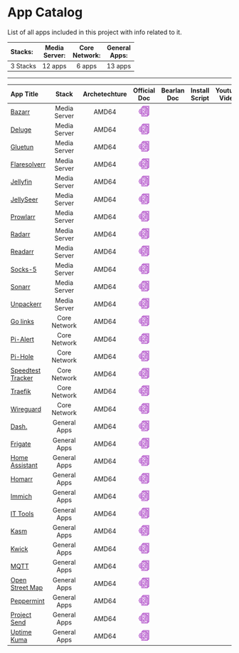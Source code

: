 # App Catalog

List of all apps included in this project with info related to it.

|**Stacks:**          |**Media<br>Server:**|**Core<br>Network:**|**General<br>Apps:**|
|:-------------------|:--------:|:--------:|:--------:|
| 3 Stacks | 12 apps | 6 apps | 13 apps |

---

|App Title|Stack|Archetechture|Official<br>Doc|Bearlan<br>Doc|Install Script|Youtube Video|
|:--------|:---:|:---:|:-------------:|:-------------:|:------------:|:-----------:|
|[Bazarr](https://www.bazarr.media/)|Media Server|AMD64| [![](build/images/docs_icon.png)](https://docs.linuxserver.io/images/docker-bazarr/) |  |  |  |
|[Deluge](https://dev.deluge-torrent.org/)|Media Server|AMD64| [![](build/images/docs_icon.png)](https://docs.linuxserver.io/images/docker-deluge/) |  |  |  |
|[Gluetun](https://github.com/qdm12/gluetun)|Media Server|AMD64| [![](build/images/docs_icon.png)](https://github.com/qdm12/gluetun/blob/master/README.md) |  |  |  |
|[Flaresolverr](https://github.com/FlareSolverr/FlareSolverr)|Media Server|AMD64| [![](build/images/docs_icon.png)](https://github.com/FlareSolverr/FlareSolverr) |  |  |  |
|[Jellyfin](https://jellyfin.org/)|Media Server|AMD64| [![](build/images/docs_icon.png)](https://docs.linuxserver.io/images/docker-jellyfin/) |  |  |  |
|[JellySeer](https://github.com/Fallenbagel/jellyseerr)|Media Server|AMD64| [![](build/images/docs_icon.png)](https://github.com/Fallenbagel/jellyseerr/blob/develop/README.md) |  |  |  |
|[Prowlarr](https://prowlarr.com/)|Media Server|AMD64| [![](build/images/docs_icon.png)](https://docs.linuxserver.io/images/docker-prowlarr/) |  |  |  |
|[Radarr](https://radarr.video/)|Media Server|AMD64| [![](build/images/docs_icon.png)](https://docs.linuxserver.io/images/docker-radarr/) |  |  |  |
|[Readarr](https://readarr.com/)|Media Server|AMD64| [![](build/images/docs_icon.png)](https://docs.linuxserver.io/images/docker-readarr/) |  |  |  |
|[Socks-5](https://github.com/serjs/socks5-server)|Media Server|AMD64| [![](build/images/docs_icon.png)](https://github.com/serjs/socks5-server/blob/master/README.md) |  |  |  |
|[Sonarr](https://sonarr.tv/)|Media Server|AMD64| [![](build/images/docs_icon.png)](https://docs.linuxserver.io/images/docker-sonarr/) |  |  |  |
|[Unpackerr](https://github.com/Unpackerr/unpackerr/blob/main/README.md)|Media Server|AMD64| [![](build/images/docs_icon.png)](https://unpackerr.zip/docs/install/compose) |  |  |  |
|[Go links](https://github.com/airsonic-advanced/airsonic-advanced)|Core Network|AMD64| [![](build/images/docs_icon.png)](https://github.com/linuxserver/docker-airsonic-advanced) |  |  |  |
|[Pi-Alert](https://github.com/airsonic-advanced/airsonic-advanced)|Core Network|AMD64| [![](build/images/docs_icon.png)](https://github.com/linuxserver/docker-airsonic-advanced) |  |  |  |
|[Pi-Hole](https://github.com/airsonic-advanced/airsonic-advanced)|Core Network|AMD64| [![](build/images/docs_icon.png)](https://github.com/linuxserver/docker-airsonic-advanced) |  |  |  |
|[Speedtest Tracker](https://github.com/airsonic-advanced/airsonic-advanced)|Core Network|AMD64| [![](build/images/docs_icon.png)](https://github.com/linuxserver/docker-airsonic-advanced) |  |  |  |
|[Traefik](https://github.com/airsonic-advanced/airsonic-advanced)|Core Network|AMD64| [![](build/images/docs_icon.png)](https://github.com/linuxserver/docker-airsonic-advanced) |  |  |  |
|[Wireguard](https://github.com/airsonic-advanced/airsonic-advanced)|Core Network|AMD64| [![](build/images/docs_icon.png)](https://github.com/linuxserver/docker-airsonic-advanced) |  |  |  |
|[Dash.](https://adguard.com/en/adguard-home/overview.html)| General Apps | AMD64 | [![](build/images/docs_icon.png)](https://github.com/linuxserver/docker-adguardhome-sync#usage) |  |  |  |
|[Frigate](https://adguard.com/en/adguard-home/overview.html)| General Apps | AMD64 | [![](build/images/docs_icon.png)](https://github.com/linuxserver/docker-adguardhome-sync#usage) |  |  |  |
|[Home Assistant](https://adguard.com/en/adguard-home/overview.html)| General Apps | AMD64 | [![](build/images/docs_icon.png)](https://github.com/linuxserver/docker-adguardhome-sync#usage) |  |  |  |
|[Homarr](https://adguard.com/en/adguard-home/overview.html)| General Apps | AMD64 | [![](build/images/docs_icon.png)](https://github.com/linuxserver/docker-adguardhome-sync#usage) |  |  |  |
|[Immich](https://adguard.com/en/adguard-home/overview.html)| General Apps | AMD64 | [![](build/images/docs_icon.png)](https://github.com/linuxserver/docker-adguardhome-sync#usage) |  |  |  |
|[IT Tools](https://adguard.com/en/adguard-home/overview.html)| General Apps | AMD64 | [![](build/images/docs_icon.png)](https://github.com/linuxserver/docker-adguardhome-sync#usage) |  |  |  |
|[Kasm](https://adguard.com/en/adguard-home/overview.html)| General Apps | AMD64 | [![](build/images/docs_icon.png)](https://github.com/linuxserver/docker-adguardhome-sync#usage) |  |  |  |
|[Kwick](https://adguard.com/en/adguard-home/overview.html)| General Apps | AMD64 | [![](build/images/docs_icon.png)](https://github.com/linuxserver/docker-adguardhome-sync#usage) |  |  |  |
|[MQTT](https://adguard.com/en/adguard-home/overview.html)| General Apps | AMD64 | [![](build/images/docs_icon.png)](https://github.com/linuxserver/docker-adguardhome-sync#usage) |  |  |  |
|[Open Street Map](https://adguard.com/en/adguard-home/overview.html)| General Apps | AMD64 | [![](build/images/docs_icon.png)](https://github.com/linuxserver/docker-adguardhome-sync#usage) |  |  |  |
|[Peppermint](https://adguard.com/en/adguard-home/overview.html)| General Apps | AMD64 | [![](build/images/docs_icon.png)](https://github.com/linuxserver/docker-adguardhome-sync#usage) |  |  |  |
|[Project Send](https://adguard.com/en/adguard-home/overview.html)| General Apps | AMD64 | [![](build/images/docs_icon.png)](https://github.com/linuxserver/docker-adguardhome-sync#usage) |  |  |  |
|[Uptime Kuma](https://adguard.com/en/adguard-home/overview.html)| General Apps | AMD64 | [![](build/images/docs_icon.png)](https://github.com/linuxserver/docker-adguardhome-sync#usage) |  |  |  |